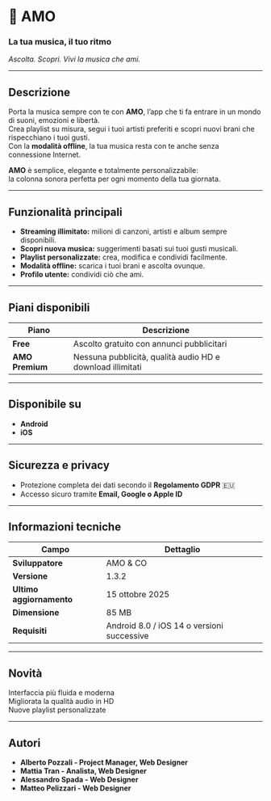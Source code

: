 # 🎵 AMO
### La tua musica, il tuo ritmo  
_Ascolta. Scopri. Vivi la musica che ami._

---

## Descrizione
Porta la musica sempre con te con **AMO**, l’app che ti fa entrare in un mondo di suoni, emozioni e libertà.  
Crea playlist su misura, segui i tuoi artisti preferiti e scopri nuovi brani che rispecchiano i tuoi gusti.  
Con la **modalità offline**, la tua musica resta con te anche senza connessione Internet.  

**AMO** è semplice, elegante e totalmente personalizzabile:  
la colonna sonora perfetta per ogni momento della tua giornata.

---

## Funzionalità principali

- **Streaming illimitato:** milioni di canzoni, artisti e album sempre disponibili.  
-  **Scopri nuova musica:** suggerimenti basati sui tuoi gusti musicali.  
-  **Playlist personalizzate:** crea, modifica e condividi facilmente.  
-  **Modalità offline:** scarica i tuoi brani e ascolta ovunque.  
-  **Profilo utente:** condividi ciò che ami.  

---

##  Piani disponibili

| Piano | Descrizione |
|-------|--------------|
|  **Free** | Ascolto gratuito con annunci pubblicitari |
|  **AMO Premium** | Nessuna pubblicità, qualità audio HD e download illimitati |

---

##  Disponibile su
-  **Android**
-  **iOS**
---

##  Sicurezza e privacy
- Protezione completa dei dati secondo il **Regolamento GDPR** 🇪🇺  
- Accesso sicuro tramite **Email, Google o Apple ID**

---

##  Informazioni tecniche
| Campo | Dettaglio |
|--------|------------|
| **Sviluppatore** | AMO & CO |
| **Versione** | 1.3.2 |
| **Ultimo aggiornamento** | 15 ottobre 2025 |
| **Dimensione** | 85 MB |
| **Requisiti** | Android 8.0 / iOS 14 o versioni successive |

---

##  Novità
 Interfaccia più fluida e moderna  
 Migliorata la qualità audio in HD  
 Nuove playlist personalizzate  

---

##  Autori
- **Alberto Pozzali - Project Manager, Web Designer**  
- **Mattia Tran - Analista, Web Designer**  
- **Alessandro Spada - Web Designer**  
- **Matteo Pelizzari - Web Designer**   
